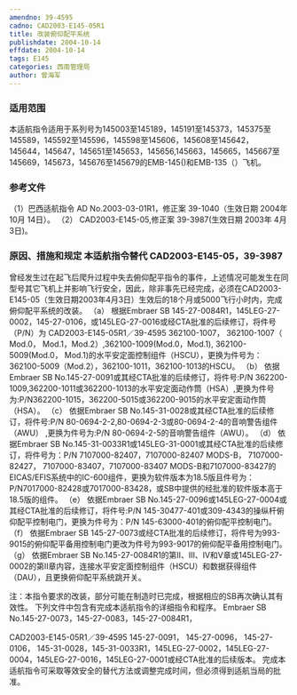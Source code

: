 ```yaml
---
amendno: 39-4595
cadno: CAD2003-E145-05R1
title: 改装俯仰配平系统
publishdate: 2004-10-14
effdate: 2004-10-14
tags: E145
categories: 西南管理局
author: 曾海军
---
```


### 适用范围 
本适航指令适用于系列号为145003至145189，145191至145373，145375至145589，145592至145596，145598至145606，145608至145642，145644，145647，145651至145653，145656,145663，145665，145667至145669，145673，145676至145679的EMB-145()和EMB-135（）飞机。

### 参考文件
（1）巴西适航指令 AD No.2003-03-01R1，修正案 39-1040（生效日期 2004年 10月 14日）。
（2） CAD2003-E145-05,修正案 39-3987(生效日期 2003年 4月 3日)。


### 原因、措施和规定 本适航指令替代 CAD2003-E145-05，39-3987
曾经发生过在起飞后爬升过程中失去俯仰配平指令的事件，上述情况可能发生在同型号其它飞机上并影响飞行安全，因此，除非事先已经完成，必须在CAD2003-E145-05（生效日期2003年4月3日）生效后的18个月或5000飞行小时内，完成俯仰配平系统的改装。
（a） 根据Embraer SB 145-27-0084R1，145LEG-27-0002，145-27-0106，或145LEG-27-0016或经CTA批准的后续修订，将件号（P/N）为
  CAD2003-E145-05R1／39-4595
362100-1007， 362100-1007（ Mod.0， Mod.1，Mod.2）,362100-1009(Mod.0，Mod.1), 362100-5009(Mod.0， Mod.1)的水平安定面控制组件（HSCU），更换为件号为：362100-5009（Mod.2），362100-1011，362100-1013的HSCU。
（b） 依据Embraer	 SB No.145-27-0091或其经CTA批准的后续修订，将件号:P/N 362200-1009,362200-1011或362200-1013的水平安定面动作筒（HSA）,更换为件号为:P/N362200-1015，362200-5015或362200-9015的水平安定面动作筒（HSA）。 
（c） 依据Embraer	 SB No.145-31-0028或其经CTA批准的后续修订，将件号:P/N 80-0694-2-2,80-0694-2-3或80-0694-2-4的音响警告组件（AWU） ,更换为件号为:P/N 80-0694-2-5的音响警告组件（AWU）。 
（d） 依据Embraer	SB No.145-31-0033R1或145LEG-31-0001或其经CTA批准的后续修订，将件号为：P/N 7107000-82407，7107000-82407 MODS-B， 7107000-82427， 7107000-83407，7107000-83407 MODS-B和7107000-83427的EICAS/EFIS系统中的IC-600组件，更换为软件版本为18.5版且件号为：P/N7017000-82428或7017000-83428，或SB中提供的经批准的软件版本高于18.5版的组件。
（e） 依据Embraer	  SB No.145-27-0096或145LEG-27-0004或其经CTA批准的后续修订，将件号:P/N 145-30477-401或309-4343的操纵杆俯仰配平控制电门，更换为件号为：P/N 145-63000-401的俯仰配平控制电门。 
（f） 依据Embraer SB 145-27-0073或经CTA批准的后续修订，将件号为993-9015的俯仰配平备用控制电门更改为件号为993-9017的俯仰配平备用控制电门。 
（g） 依据Embraer	SB No.145-27-0084R1的第II、III、IV和V章或145LEG-27-0002的第II章内容，连接水平安定面控制组件（HSCU）和数据获得组件（DAU），且更换俯仰配平系统跳开关。 

注：本指令要求的改装，部分可能在制造时已完成，根据相应的SB再次确认其有效性。 
下列文件中包含有完成本适航指令的详细指令和程序。 Embraer SB No.145-27-0073，145-27-0083，145-27-0084R1，
 
  CAD2003-E145-05R1／39-4595
145-27-0091， 145-27-0096， 145-27-0106， 145-31-0028，145-31-0033R1，145LEG-27-0002，145LEG-27-0004，145LEG-27-0016，145LEG-27-0001或经CTA批准的后续版本。 
完成本适航指令可采取等效安全的替代方法或调整完成时间，但必须得到适航当局的批准。 
